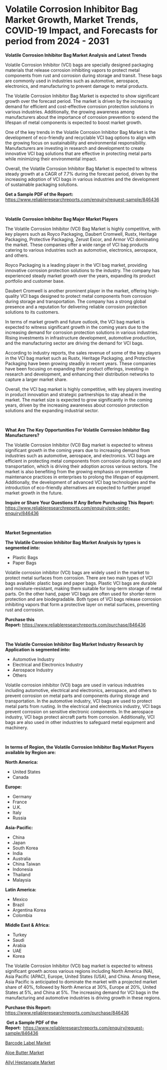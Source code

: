 <p><h1>Volatile Corrosion Inhibitor Bag Market Growth, Market Trends, COVID-19 Impact, and Forecasts for period from 2024 - 2031</h1></p><p><strong>Volatile Corrosion Inhibitor Bag Market Analysis and Latest Trends</strong></p>
<p><p>Volatile Corrosion Inhibitor (VCI) bags are specially designed packaging materials that release corrosion inhibiting vapors to protect metal components from rust and corrosion during storage and transit. These bags are commonly used in industries such as automotive, aerospace, electronics, and manufacturing to prevent damage to metal products.</p><p>The Volatile Corrosion Inhibitor Bag Market is expected to show significant growth over the forecast period. The market is driven by the increasing demand for efficient and cost-effective corrosion protection solutions in various industries. Additionally, the growing awareness among manufacturers about the importance of corrosion prevention to extend the lifespan of metal components is expected to boost market growth.</p><p>One of the key trends in the Volatile Corrosion Inhibitor Bag Market is the development of eco-friendly and recyclable VCI bag options to align with the growing focus on sustainability and environmental responsibility. Manufacturers are investing in research and development to create innovative VCI bag solutions that are effective in protecting metal parts while minimizing their environmental impact.</p><p>Overall, the Volatile Corrosion Inhibitor Bag Market is expected to witness steady growth at a CAGR of 7.7% during the forecast period, driven by the increasing adoption of VCI bags in various industries and the development of sustainable packaging solutions.</p></p>
<p><strong>Get a Sample PDF of the Report:&nbsp;</strong> <a href="https://www.reliableresearchreports.com/enquiry/request-sample/846436">https://www.reliableresearchreports.com/enquiry/request-sample/846436</a></p>
<p>&nbsp;</p>
<p><strong>Volatile Corrosion Inhibitor Bag Major Market Players</strong></p>
<p><p>The Volatile Corrosion Inhibitor (VCI) Bag Market is highly competitive, with key players such as Royco Packaging, Daubert Cromwell, Rustx, Heritage Packaging, Protective Packaging, Zerust Excor, and Armor VCI dominating the market. These companies offer a wide range of VCI bag products catering to various industries such as automotive, electronics, aerospace, and others.</p><p>Royco Packaging is a leading player in the VCI bag market, providing innovative corrosion protection solutions to the industry. The company has experienced steady market growth over the years, expanding its product portfolio and customer base.</p><p>Daubert Cromwell is another prominent player in the market, offering high-quality VCI bags designed to protect metal components from corrosion during storage and transportation. The company has a strong global presence and a reputation for delivering reliable corrosion protection solutions to its customers.</p><p>In terms of market growth and future outlook, the VCI bag market is expected to witness significant growth in the coming years due to the increasing demand for corrosion protection solutions in various industries. Rising investments in infrastructure development, automotive production, and the manufacturing sector are driving the demand for VCI bags.</p><p>According to industry reports, the sales revenue of some of the key players in the VCI bag market such as Rustx, Heritage Packaging, and Protective Packaging have been growing steadily in recent years. These companies have been focusing on expanding their product offerings, investing in research and development, and enhancing their distribution networks to capture a larger market share.</p><p>Overall, the VCI bag market is highly competitive, with key players investing in product innovation and strategic partnerships to stay ahead in the market. The market size is expected to grow significantly in the coming years, driven by the increasing awareness about corrosion protection solutions and the expanding industrial sector.</p></p>
<p>&nbsp;</p>
<p><strong>What Are The Key Opportunities For Volatile Corrosion Inhibitor Bag Manufacturers?</strong></p>
<p><p>The Volatile Corrosion Inhibitor (VCI) Bag market is expected to witness significant growth in the coming years due to increasing demand from industries such as automotive, aerospace, and electronics. VCI bags are efficient in protecting metal components from corrosion during storage and transportation, which is driving their adoption across various sectors. The market is also benefiting from the growing emphasis on preventive maintenance practices in enterprises to prolong the lifespan of equipment. Additionally, the development of advanced VCI bag technologies and the introduction of eco-friendly alternatives are expected to further propel market growth in the future.</p></p>
<p><strong>Inquire or Share Your Questions If Any Before Purchasing This Report:</strong> <a href="https://www.reliableresearchreports.com/enquiry/pre-order-enquiry/846436">https://www.reliableresearchreports.com/enquiry/pre-order-enquiry/846436</a></p>
<p>&nbsp;</p>
<p><strong>Market Segmentation</strong></p>
<p><strong>The Volatile Corrosion Inhibitor Bag Market Analysis by types is segmented into:</strong></p>
<p><ul><li>Plastic Bags</li><li>Paper Bags</li></ul></p>
<p><p>Volatile corrosion inhibitor (VCI) bags are widely used in the market to protect metal surfaces from corrosion. There are two main types of VCI bags available: plastic bags and paper bags. Plastic VCI bags are durable and moisture-resistant, making them suitable for long-term storage of metal parts. On the other hand, paper VCI bags are often used for shorter-term protection and are biodegradable. Both types of VCI bags release corrosion inhibiting vapors that form a protective layer on metal surfaces, preventing rust and corrosion.</p></p>
<p><strong>Purchase this Report:&nbsp;</strong><a href="https://www.reliableresearchreports.com/purchase/846436">https://www.reliableresearchreports.com/purchase/846436</a></p>
<p>&nbsp;</p>
<p><strong>The Volatile Corrosion Inhibitor Bag Market Industry Research by Application is segmented into:</strong></p>
<p><ul><li>Automotive Industry</li><li>Electrical and Electronics Industry</li><li>Aerospace Industry</li><li>Others</li></ul></p>
<p><p>Volatile corrosion inhibitor (VCI) bags are used in various industries including automotive, electrical and electronics, aerospace, and others to prevent corrosion on metal parts and components during storage and transportation. In the automotive industry, VCI bags are used to protect metal parts from rusting. In the electrical and electronics industry, VCI bags prevent corrosion on sensitive electronic components. In the aerospace industry, VCI bags protect aircraft parts from corrosion. Additionally, VCI bags are also used in other industries to safeguard metal equipment and machinery.</p></p>
<p>&nbsp;</p>
<p><strong>In terms of Region, the Volatile Corrosion Inhibitor Bag Market Players available by Region are:</strong></p>
<p>
    <p> <strong> North America: </strong>
        <ul>
            <li>United States</li>
            <li>Canada</li>
        </ul>
        </p> 
    <p> <strong> Europe: </strong>
        <ul>
            <li>Germany</li>
            <li>France</li>
            <li>U.K.</li>
            <li>Italy</li>
            <li>Russia</li>
        </ul>
        </p> 
    <p> <strong> Asia-Pacific: </strong>
        <ul>
            <li>China</li>
            <li>Japan</li>
            <li>South Korea</li>
            <li>India</li>
            <li>Australia</li>
            <li>China Taiwan</li>
            <li>Indonesia</li>
            <li>Thailand</li>
            <li>Malaysia</li>
        </ul>
        </p> 
    <p> <strong> Latin America: </strong>
        <ul>
            <li>Mexico</li>
            <li>Brazil</li>
            <li>Argentina Korea</li>
            <li>Colombia</li>
        </ul>
        </p> 
    <p> <strong> Middle East & Africa: </strong>
        <ul>
            <li>Turkey</li>
            <li>Saudi</li>
            <li>Arabia</li>
            <li>UAE</li>
            <li>Korea</li>
        </ul>
    </p>
    </p>
<p><p>The Volatile Corrosion Inhibitor (VCI) bag market is expected to witness significant growth across various regions including North America (NA), Asia Pacific (APAC), Europe, United States (USA), and China. Among these, Asia Pacific is anticipated to dominate the market with a projected market share of 40%, followed by North America at 30%, Europe at 20%, United States at 5%, and China at 5%. The increasing demand for VCI bags in the manufacturing and automotive industries is driving growth in these regions.</p></p>
<p><strong>Purchase this Report: </strong><a href="https://www.reliableresearchreports.com/purchase/846436">https://www.reliableresearchreports.com/purchase/846436</a></p>
<p>&nbsp;<strong>Get a Sample PDF of the Report:&nbsp;&nbsp;</strong><a href="https://www.reliableresearchreports.com/enquiry/request-sample/846436">https://www.reliableresearchreports.com/enquiry/request-sample/846436</a></p>
<p><strong></strong></p>
<p><p><a href="https://github.com/eeaveuhhh/Market-Research-Report-List-1/blob/main/barcode-label-market.md">Barcode Label Market</a></p><p><a href="https://github.com/Angelnienowdseej3e45z3p8c/Market-Research-Report-List-1/blob/main/aloe-butter-market.md">Aloe Butter Market</a></p><p><a href="https://github.com/brentleyjimmiealvaradoz4l1rea/Market-Research-Report-List-1/blob/main/allyl-heptanoate-market.md">Allyl Heptanoate Market</a></p></p>